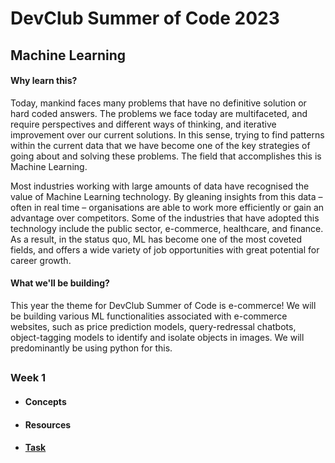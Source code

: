 # DevClub Summer of Code 2023

## Machine Learning

#### Why learn this?
Today, mankind faces many problems that have no definitive solution or hard coded answers. The problems we face today are multifaceted, and require perspectives and different ways of thinking, and iterative improvement over our current solutions. In this sense, trying to find patterns within the current data that we have become one of the key strategies of going about and solving these problems. The field that accomplishes this is Machine Learning.

Most industries working with large amounts of data have recognised the value of Machine Learning technology. By gleaning insights from this data – often in real time – organisations are able to work more efficiently or gain an advantage over competitors. Some of the industries that have adopted this technology include the public sector, e-commerce, healthcare, and finance. As a result, in the status quo, ML has become one of the most coveted fields, and offers a wide variety of job opportunities with great potential for career growth.

#### What we'll be building?
This year the theme for DevClub Summer of Code is e-commerce! We will be building various ML functionalities associated with e-commerce websites, such as price prediction models, query-redressal chatbots, object-tagging models to identify and isolate objects in images. We will predominantly be using python for this.

##

### Week 1
- #### Concepts
- #### Resources
- #### [Task](week1) 
